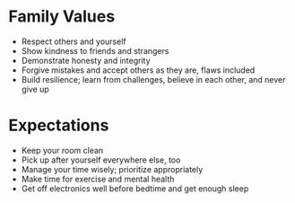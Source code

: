 # Family Values

* Respect others and yourself
* Show kindness to friends and strangers
* Demonstrate honesty and integrity
* Forgive mistakes and accept others as they are, flaws included
* Build resilience; learn from challenges, believe in each other, and never give up

# Expectations

* Keep your room clean
* Pick up after yourself everywhere else, too
* Manage your time wisely; prioritize appropriately
* Make time for exercise and mental health
* Get off electronics well before bedtime and get enough sleep

